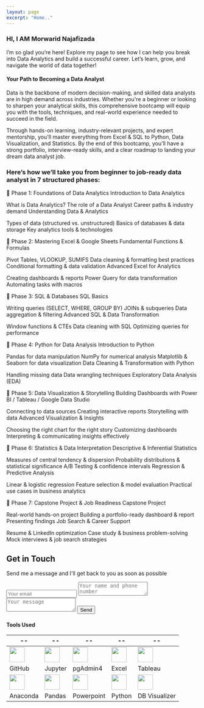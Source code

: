 ```yaml
---
layout: page
excerpt: "Home.."
---
```


### HI, I AM Morwarid Najafizada
I’m so glad you’re here! Explore my page to see how I can help you break into Data Analytics and build a successful career.
Let’s learn, grow, and navigate the world of data together!  

    
    
#### Your Path to Becoming a Data Analyst 
Data is the backbone of modern decision-making, and skilled data analysts are in high demand across industries. Whether you're a beginner or looking to sharpen your analytical skills, this comprehensive bootcamp will equip you with the tools, techniques, and real-world experience needed to succeed in the field.

Through hands-on learning, industry-relevant projects, and expert mentorship, you'll master everything from Excel & SQL to Python, Data Visualization, and Statistics. By the end of this bootcamp, you'll have a strong portfolio, interview-ready skills, and a clear roadmap to landing your dream data analyst job.

### Here’s how we’ll take you from beginner to job-ready data analyst in 7 structured phases:

🔹 Phase 1: Foundations of Data Analytics
Introduction to Data Analytics

What is Data Analytics?
The role of a Data Analyst
Career paths & industry demand
Understanding Data & Analytics

Types of data (structured vs. unstructured)
Basics of databases & data storage
Key analytics tools & technologies

🔹 Phase 2: Mastering Excel & Google Sheets
Fundamental Functions & Formulas

Pivot Tables, VLOOKUP, SUMIFS
Data cleaning & formatting best practices
Conditional formatting & data validation
Advanced Excel for Analytics

Creating dashboards & reports
Power Query for data transformation
Automating tasks with macros

🔹 Phase 3: SQL & Databases
SQL Basics

Writing queries (SELECT, WHERE, GROUP BY)
JOINs & subqueries
Data aggregation & filtering
Advanced SQL & Data Transformation

Window functions & CTEs
Data cleaning with SQL
Optimizing queries for performance

🔹 Phase 4: Python for Data Analysis
Introduction to Python

Pandas for data manipulation
NumPy for numerical analysis
Matplotlib & Seaborn for data visualization
Data Cleaning & Transformation with Python

Handling missing data
Data wrangling techniques
Exploratory Data Analysis (EDA)

🔹 Phase 5: Data Visualization & Storytelling
Building Dashboards with Power BI / Tableau / Google Data Studio

Connecting to data sources
Creating interactive reports
Storytelling with data
Advanced Visualization & Insights

Choosing the right chart for the right story
Customizing dashboards
Interpreting & communicating insights effectively

🔹 Phase 6: Statistics & Data Interpretation
Descriptive & Inferential Statistics

Measures of central tendency & dispersion
Probability distributions & statistical significance
A/B Testing & confidence intervals
Regression & Predictive Analysis

Linear & logistic regression
Feature selection & model evaluation
Practical use cases in business analytics

🔹 Phase 7: Capstone Project & Job Readiness
Capstone Project

Real-world hands-on project
Building a portfolio-ready dashboard & report
Presenting findings
Job Search & Career Support

Resume & LinkedIn optimization
Case study & business problem-solving
Mock interviews & job search strategies


<div id="contact">
        <h2>Get in Touch</h2>
        
Send me a message and I'll get back to you as soon as possible   
         <div id="contact-form">
                <form action="https://formspree.io/mpzyqdng" method="POST">
                <input type="hidden" name="_subject" value="Contact request from personal website" />
                <input type="email" name="_replyto" placeholder="Your email" required>
                <textarea name="message" placeholder="Your name and phone number" required></textarea>
                <textarea name="message" placeholder="Your message" required></textarea>
                <button type="submit">Send</button>
            </form>
        </div>
    </div>



#### Tools Used 

 --|--|--|--|--|
---------------| ----------------- |----------------|------------|------|
<img src="https://morwarid1.github.io/images/Tools/Github.png" width="40">| <img src="https://morwarid1.github.io/images/Tools/Jupyter-Notebook.png" width="40"> | <img src="https://morwarid1.github.io/images/Tools/pgAdmin4.png" width="40">|<img src="https://morwarid1.github.io/images/Tools/Microsoft-Excel.png" width="40"> |<img src="https://morwarid1.github.io/images/Tools/Tableau.png" width="40"> |
GitHub | Jupyter |pgAdmin4 | Excel | Tableau |
<img src="https://morwarid1.github.io/images/Tools/Anaconda.png" width="40">| <img src="https://morwarid1.github.io/images/Tools/Pandas.png" width="40"> |<img src="https://morwarid1.github.io/images/Tools/Microsoft-Powerpoint.png" width="40"> |<img src="https://morwarid1.github.io/images/Tools/Python.png" width="40"> |<img src="https://morwarid1.github.io/images/Tools/DB-Visualizer.png" width="40"> | 
Anaconda | Pandas | Powerpoint | Python | DB Visualizer |



